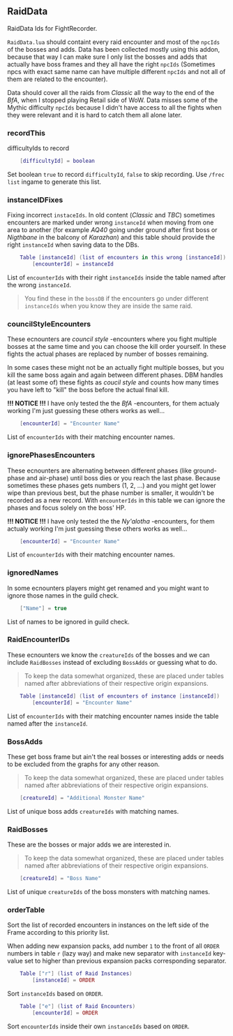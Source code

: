 ## RaidData

RaidData Ids for FightRecorder.

`RaidData.lua` should containt every raid encounter and most of the `npcIds` of the bosses and adds. Data has been collected mostly using this addon, because that way I can make sure I only list the bosses and adds that actually have boss frames and they all have the right `npcIds` (Sometimes npcs with exact same name can have multiple different `npcIds` and not all of them are related to the encounter).

Data should cover all the raids from _Classic_ all the way to the end of the _BfA_, when I stopped playing Retail side of WoW. Data misses some of the Mythic difficulty `npcIds` because I didn't have access to all the fights when they were relevant and it is hard to catch them all alone later.

### recordThis

difficultyIds to record

```lua
	[difficultyId] = boolean
```

Set boolean `true` to record `difficultyId`, `false` to skip recording.
Use `/frec list` ingame to generate this list.

### instanceIDFixes

Fixing incorrect `instaceIds`. In old content (_Classic_ and _TBC_) sometimes encounters are marked under wrong `instanceId` when moving from one area to another (for example _AQ40_ going under ground after first boss or _Nigthbane_ in the balcony of _Karazhan_) and this table should provide the right `instanceId` when saving data to the DBs.

```lua
	Table [instanceId] (list of encounters in this wrong [instanceId])
		[encounterId] = instanceId
```

List of `encounterIds` with their right `instanceIds` inside the table named after the wrong `instanceId`.

> You find these in the `bossDB` if the encounters go under different `instanceIds` when you know they are inside the same raid.

### councilStyleEncounters

These ecnounters are _council style_ -encounters where you fight multiple bosses at the same time and you can choose the kill order yourself. In these fights the actual phases are replaced by number of bosses remaining.

In some cases these might not be an actually fight multiple bosses, but you kill the same boss again and again between different phases. DBM handles (at least some of) these fights as _coucil style_ and counts how many times you have left to "kill" the boss before the actual final kill.

**!!! NOTICE !!!**
I have only tested the the _BfA_ -encounters, for them actualy working I'm just guessing these others works as well...

```lua
	[encounterId] = "Encounter Name"
```

List of `encounterIds` with their matching encounter names.

### ignorePhasesEncounters

These ecnounters are alternating between different phases (like ground-phase and air-phase) until boss dies or you reach the last phase. Because sometimes these phases gets numbers (1, 2, ...) and you might get lower wipe than previous best, but the phase number is smaller, it wouldn't be recorded as a new record. With `encounterIds` in this table we can ignore the phases and focus solely on the boss' HP.

**!!! NOTICE !!!**
I have only tested the the _Ny'alotha_ -encounters, for them actualy working I'm just guessing these others works as well...

```lua
	[encounterId] = "Encounter Name"
```

List of `encounterIds` with their matching encounter names.

### ignoredNames

In some ecnounters players might get renamed and you might want to ignore those names in the guild check.

```lua
	["Name"] = true
```

List of names to be ignored in guild check.

### RaidEncounterIDs

These ecnounters we know the `creatureIds` of the bosses and we can include `RaidBosses` instead of excluding `BossAdds` or guessing what to do.

> To keep the data somewhat organized, these are placed under tables named after abbreviations of their respective origin expansions.

```lua
	Table [instanceId] (list of encounters of instance [instanceId])
		[encounterId] = "Encounter Name"
```

List of `encounterIds` with their matching encounter names inside the table named after the `instanceId`.

### BossAdds

These get boss frame but ain't the real bosses or interesting adds or needs to be excluded from the graphs for any other reason.

> To keep the data somewhat organized, these are placed under tables named after abbreviations of their respective origin expansions.

```lua
	[creatureId] = "Additional Monster Name"
```

List of unique boss adds `creatureIds` with matching names.

### RaidBosses

These are the bosses or major adds we are interested in.

> To keep the data somewhat organized, these are placed under tables named after abbreviations of their respective origin expansions.

```lua
	[creatureId] = "Boss Name"
```

List of unique `creatureIds` of the boss monsters with matching names.

### orderTable

Sort the list of recorded encounters in instances on the left side of the Frame according to this priority list.

When adding new expansion packs, add number `1` to the front of all `ORDER` numbers in table `r` (lazy way) and make new separator with `instanceId` key-value set to higher than previous expansion packs corresponding separator.

```lua
	Table ["r"] (list of Raid Instances)
		[instanceId] = ORDER
```

Sort `instanceIds` based on `ORDER`.

```lua
	Table ["e"] (list of Raid Encounters)
		[encounterId] = ORDER
```

Sort `encounterIds` inside their own `instanceIds` based on `ORDER`.